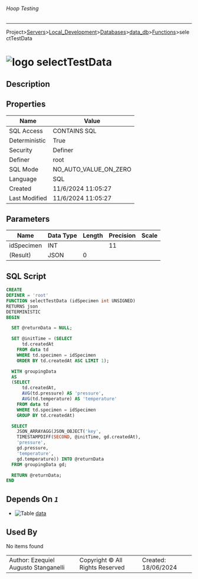 ###### Hoop Testing
___
Project>[Servers](../../../../Servers.md)>[Local_Development](../../../Local_Development.md)>[Databases](../../Databases.md)>[data_db](../data_db.md)>[Functions](Functions.md)>selectTestData


# ![logo](../../../../../Images/function64.svg) selectTestData

## <a name="#Description"></a>Description
> 
## <a name="#Properties"></a>Properties
|Name|Value|
|---|---|
|SQL Access|CONTAINS SQL|
|Deterministic|True|
|Security|Definer|
|Definer|root|
|SQL Mode|NO_AUTO_VALUE_ON_ZERO|
|Language|SQL|
|Created|11/6/2024 11:05:27|
|Last Modified|11/6/2024 11:05:27|


## <a name="#Parameters"></a>Parameters
|Name|Data Type|Length|Precision|Scale|
|---|---|---|---|---|
|idSpecimen|INT||11||
|(Result)|JSON|0|||

## <a name="#SqlScript"></a>SQL Script
```SQL
CREATE
DEFINER = 'root'
FUNCTION selectTestData (idSpecimen int UNSIGNED)
RETURNS json
DETERMINISTIC
BEGIN

  SET @returnData = NULL;

  SET @initTime = (SELECT
      td.createdAt
    FROM data td
    WHERE td.specimen = idSpecimen
    ORDER BY td.createdAt ASC LIMIT 1);

  WITH groupingData
  AS
  (SELECT
      td.createdAt,
      AVG(td.pressure) AS 'pressure',
      AVG(td.temperature) AS 'temperature'
    FROM data td
    WHERE td.specimen = idSpecimen
    GROUP BY td.createdAt)

  SELECT
    JSON_ARRAYAGG(JSON_OBJECT('key',
    TIMESTAMPDIFF(SECOND, @initTime, gd.createdAt),
    'pressure',
    gd.pressure,
    'temperature',
    gd.temperature)) INTO @returnData
  FROM groupingData gd;

  RETURN @returnData;
END
```

## <a name="#DependsOn"></a>Depends On _`1`_
- ![Table](../../../../../Images/table.svg) [data](../Tables/data.md)


## <a name="#UsedBy"></a>Used By
No items found

||||
|---|---|---|
|Author: Ezequiel Augusto Stanganelli|Copyright © All Rights Reserved|Created: 18/06/2024|